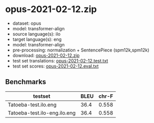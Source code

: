 # opus-2021-02-12.zip

* dataset: opus
* model: transformer-align
* source language(s): ilo
* target language(s): eng
* model: transformer-align
* pre-processing: normalization + SentencePiece (spm12k,spm12k)
* download: [opus-2021-02-12.zip](https://object.pouta.csc.fi/Tatoeba-MT-models/ilo-eng/opus-2021-02-12.zip)
* test set translations: [opus-2021-02-12.test.txt](https://object.pouta.csc.fi/Tatoeba-MT-models/ilo-eng/opus-2021-02-12.test.txt)
* test set scores: [opus-2021-02-12.eval.txt](https://object.pouta.csc.fi/Tatoeba-MT-models/ilo-eng/opus-2021-02-12.eval.txt)

## Benchmarks

| testset               | BLEU  | chr-F |
|-----------------------|-------|-------|
| Tatoeba-test.ilo.eng 	| 36.4 	| 0.558 |
| Tatoeba-test.ilo-eng.ilo.eng 	| 36.4 	| 0.558 |

